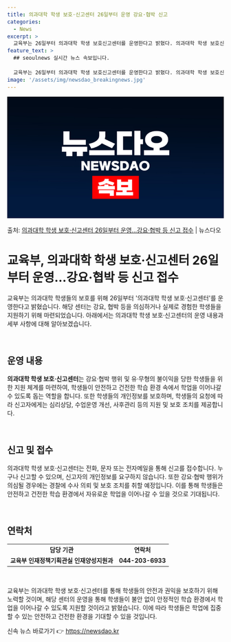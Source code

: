 ```yaml
---
title: 의과대학 학생 보호·신고센터 26일부터 운영 강요·협박 신고
categories:
  - News
excerpt: >
  교육부는 26일부터 의과대학 학생 보호신고센터를 운영한다고 밝혔다. 의과대학 학생 보호신고센터는 수업 복귀를…
feature_text: >
  ## seoulnews 실시간 뉴스 속보입니다.

  교육부는 26일부터 의과대학 학생 보호신고센터를 운영한다고 밝혔다. 의과대학 학생 보호신고센터는 수업 복귀를…
image: '/assets/img/newsdao_breakingnews.jpg'
---
```


![뉴스다오 속보](/assets/img/newsdao_breakingnews.jpg)

<p>출처: <a href="https://newsdao.kr/3436" rel="dofollow">의과대학 학생 보호·신고센터 26일부터 운영…강요·협박 등 신고 접수</a> | 뉴스다오</p>

<h1>교육부, 의과대학 학생 보호·신고센터 26일부터 운영…강요·협박 등 신고 접수</h1>

교육부는 의과대학 학생들의 보호를 위해 26일부터 '의과대학 학생 보호·신고센터'를 운영한다고 밝혔습니다. 해당 센터는 강요, 협박 등을 의심하거나 실제로 경험한 학생들을 지원하기 위해 마련되었습니다. 아래에서는 의과대학 학생 보호·신고센터의 운영 내용과 세부 사항에 대해 알아보겠습니다.

<p data-ke-size="size16">&nbsp;</p>

<h2 data-ke-size="size26">운영 내용</h2>

<p data-ke-size="size16"><b>의과대학 학생 보호·신고센터</b>는 강요·협박 행위 및 유·무형의 불이익을 당한 학생들을 위한 지원 체계를 마련하여, 학생들이 안전하고 건전한 학습 환경 속에서 학업을 이어나갈 수 있도록 돕는 역할을 합니다. 또한 학생들의 개인정보를 보호하며, 학생들의 요청에 따라 신고자에게는 심리상담, 수업운영 개선, 사후관리 등의 지원 및 보호 조치를 제공합니다.</p>

<p data-ke-size="size16">&nbsp;</p>

<h2 data-ke-size="size26">신고 및 접수</h2>

<p data-ke-size="size16">의과대학 학생 보호·신고센터는 전화, 문자 또는 전자메일을 통해 신고를 접수합니다. 누구나 신고할 수 있으며, 신고자의 개인정보를 요구하지 않습니다. 또한 강요·협박 행위가 의심될 경우에는 경찰에 수사 의뢰 및 보호 조치를 취할 예정입니다. 이를 통해 학생들은 안전하고 건전한 학습 환경에서 자유로운 학업을 이어나갈 수 있을 것으로 기대됩니다.</p>

<p data-ke-size="size16">&nbsp;</p>

<h2 data-ke-size="size26">연락처</h2>

<table>
	<tbody>
		<tr>
			<td style="text-align: center; height: 17px;"><b>담당 기관</b></td>
			<td style="text-align: center; height: 17px;"><b>연락처</b></td>
		</tr>
		<tr>
			<td style="text-align: center; height: 17px;"><b>교육부 인재정책기획관실 인재양성지원과</b></td>
			<td style="text-align: center; height: 17px;"><b>044-203-6933</b></td>
		</tr>
	</tbody>
</table>

<p data-ke-size="size16">&nbsp;</p>

교육부는 의과대학 학생 보호·신고센터를 통해 학생들의 안전과 권익을 보호하기 위해 노력할 것이며, 해당 센터의 운영을 통해 학생들이 불안 없이 안정적인 학습 환경에서 학업을 이어나갈 수 있도록 지원할 것이라고 밝혔습니다. 이에 따라 학생들은 학업에 집중할 수 있는 안전하고 건전한 환경을 기대할 수 있을 것입니다. 

신속 뉴스 바로가기 👉 <a href="https://newsdao.kr" rel="dofollow">https://newsdao.kr</a>


